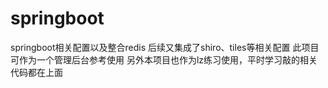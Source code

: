 # springboot
springboot相关配置以及整合redis
后续又集成了shiro、tiles等相关配置
此项目可作为一个管理后台参考使用
另外本项目也作为lz练习使用，平时学习敲的相关代码都在上面
